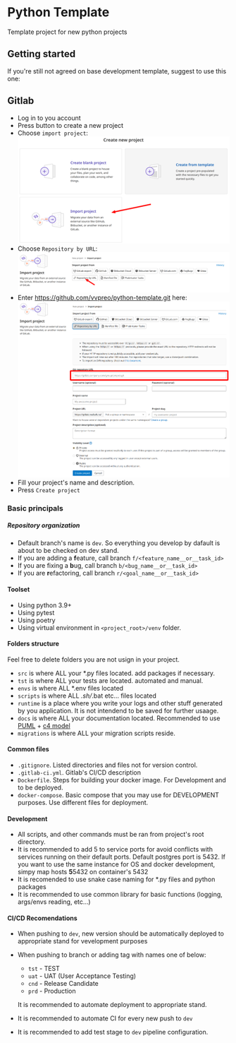# Python Template

Template project for new python projects

## Getting started

If you're still not agreed on base development template, suggest to use this one:

## Gitlab

- Log in to you account
- Press button to create a new project
- Choose `import project`: ![img_1.png](img_1.png)
- Choose `Repository by URL`: ![img.png](img.png)
- Enter https://github.com/vvpreo/python-template.git here: ![img_2.png](img_2.png)
- Fill your project's name and description.
- Press `Create project`

### Basic principals

##### Repository organization
- Default branch's name is `dev`. So everything you develop by dafault is about to be checked on dev stand.
- If you are adding a **f**eature, call branch `f/<feature_name__or__task_id>`
- If you are fixing a **b**ug, call branch `b/<bug_name__or__task_id>`
- If you are **r**efactoring, call branch `r/<goal_name__or__task_id>`

#### Toolset
- Using python 3.9+
- Using pytest
- Using poetry
- Using virtual environment in `<project_root>/venv` folder.

#### Folders structure
Feel free to delete folders you are not usign in your project.
- `src` is where ALL your *.py files located. add packages if necessary.
- `tst` is where ALL your tests are located. automated and manual.
- `envs` is where ALL *.env files located
- `scripts` is where ALL *.sh/*.bat etc... files located
- `runtime` is a place where you write your logs and other stuff generated by you application. It is not intendend to be saved for further usaage.
- `docs` is where ALL your documentation located. Recommended to use [PUML](https://crashedmind.github.io/PlantUMLHitchhikersGuide/index.html) + [c4 model](https://c4model.com/)
- `migrations` is where ALL your migration scripts reside.

#### Common files
- `.gitignore`. Listed directories and files not for version control.
- `.gitlab-ci.yml`. Gitlab's CI/CD description
- `Dockerfile`. Steps for building your docker image. For Development and to be deployed.
- `docker-compose`. Basic compose that you may use for DEVELOPMENT purposes. Use different files for deployment.

#### Development
- All scripts, and other commands must be ran from project's root directory.
- It is recommended to add 5 to service ports for avoid conflicts with services running on their default ports. Default postgres port is 5432. If you want to use the same instance for OS and docker development, simpy map hosts **5**5432 on container's 5432
- It is recomended to use snake case naming for *.py files and python packages
- It is recommended to use common library for basic functions (logging, args/envs reading, etc...)

#### CI/CD Recomendations
- When pushing to `dev`, new version should be automatically deployed to appropriate stand for vevelopment purposes
- When pushing to branch or adding tag with names one of below:
  - `tst` - TEST 
  - `uat` - UAT (User Acceptance Testing)
  - `cnd` - Release Candidate
  - `prd` - Production

  It is recommended to automate deployment to appropriate stand.
- It is recommended to automate CI for every new push to `dev`
- It is recommended to add test stage to `dev` pipeline configuration.